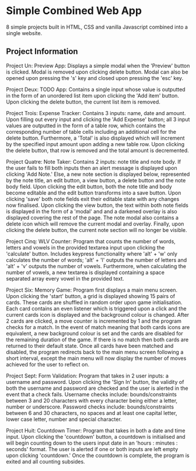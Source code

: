 # Simple Combined Web App
8 simple projects built in HTML, CSS and vanilla Javascript combined into a single website.

## Project Information
Project Un: Preview App:
Displays a simple modal when the 'Preview' button is clicked. Modal is removed upon clicking delete button. Modal can also be opened upon pressing the 's' key and closed upon pressing the 'esc' key.

Project Deux: TODO App:
Contains a single input whose value is outputted in the form of an unordered list item upon clicking the 'Add item' button. Upon clicking the delete button, the current list item is removed.

Project Trois: Expense Tracker:
Contains 3 inputs: name, date and amount. Upon filling out every input and clicking the 'Add Expense' button; all 3 input values are outputted in the form of a table row, which contains the corresponding number of table cells including an additional cell for the delete button. Furthermore, a 'Total' is also displayed which will increment by the specified input amount upon adding a new table row. Upon clicking the delete button, that row is removed and the total amount is decremented.

Project Quatre: Note Taker:
Contains 2 inputs: note title and note body. If the user fails to fill both inputs then an alert message is displayed upon clicking 'Add Note.' Else, a new note section is displayed below, represented by the note title, an edit button, a view button, a delete button and the note body field. Upon clicking the edit button, both the note title and body become editable and the edit button transforms into a save button. Upon clicking 'save' both note fields exit their editable state with any changes now finalised. Upon clicking the view button, the text within both note fields is displayed in the form of a 'modal' and and a darkened overlay is also displayed covering the rest of the page. The note modal also contains a delete icon which will remove the current modal and overlay. Finally, upon clicking the delete button, the current note section will no longer be visible.

Project Cinq: WLV Counter:
Program that counts the number of words, letters and vowels in the provided textarea input upon clicking the 'calculate' button.
Includes keypress functionality where 'alt' + 'w' only calculates the number of words; 'alt' + 'l' outputs the number of letters and 'alt' + 'v' outputs the number of vowels. Furthermore, when calculating the number of vowels, a new textarea is displayed containing a space separated array every vowel in the provided text.

Project Six: Memory Game:
Program first displays a main menu screen. Upon clicking the 'start' button, a grid is displayed showing 15 pairs of cards. These cards are shuffled in random order upon game initialisation. Each card contains an even listener which is triggered upon a click and the current cards icon is displayed and the background colour is changed. After 2 cards are clicked, a move counter is incremented by 1 and the program checks for a match. In the event of match meaning that both cards icons are equivalent, a new background colour is set and the cards are disabled for the remaining duration of the game. If there is no match then both cards are returned to their default state. Once all cards have been matched and disabled, the program redirects back to the main menu screen following a short interval, except the main menu will now display the number of moves achieved for the user to reflect on.

Project Sept: Form Validation:
Program that takes in 2 user inputs: a username and password. Upon clicking the 'Sign In' button, the validity of both the username and password are checked and the user is alerted in the event that a check fails. Username checks include: bounds/constraints between 3 and 20 characters with every character being either a letter, number or underscore. Password checks include: bounds/constraints between 6 and 30 characters, no spaces and at least one capital letter, lower case letter, number and special character.

Project Huit: Countdown Timer:
Program that takes in both a date and time input. Upon clicking the 'countdown' button, a countdown is initialised and will begin counting down to the users input date in an 'hours : minutes : seconds' format. The user is alerted if one or both inputs are left empty upon clicking 'countdown.' Once the countdown is complete, the program is exited and all counting subsides.
